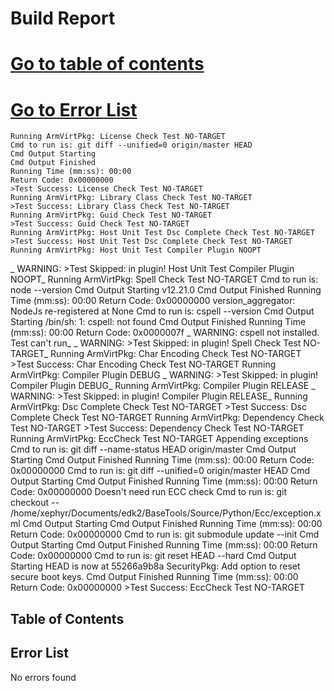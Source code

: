   # Build Report
[Go to table of contents](#table-of-contents)
=====
 [Go to Error List](#error-list)
=====
    Running ArmVirtPkg: License Check Test NO-TARGET
    Cmd to run is: git diff --unified=0 origin/master HEAD
    Cmd Output Starting
    Cmd Output Finished
    Running Time (mm:ss): 00:00
    Return Code: 0x00000000
    >Test Success: License Check Test NO-TARGET
    Running ArmVirtPkg: Library Class Check Test NO-TARGET
    >Test Success: Library Class Check Test NO-TARGET
    Running ArmVirtPkg: Guid Check Test NO-TARGET
    >Test Success: Guid Check Test NO-TARGET
    Running ArmVirtPkg: Host Unit Test Dsc Complete Check Test NO-TARGET
    >Test Success: Host Unit Test Dsc Complete Check Test NO-TARGET
    Running ArmVirtPkg: Host Unit Test Compiler Plugin NOOPT
  _ WARNING: >Test Skipped: in plugin! Host Unit Test Compiler Plugin NOOPT_
    Running ArmVirtPkg: Spell Check Test NO-TARGET
    Cmd to run is: node --version
    Cmd Output Starting
    v12.21.0
    Cmd Output Finished
    Running Time (mm:ss): 00:00
    Return Code: 0x00000000
    version_aggregator: NodeJs re-registered at None
    Cmd to run is: cspell --version
    Cmd Output Starting
    /bin/sh: 1: cspell: not found
    Cmd Output Finished
    Running Time (mm:ss): 00:00
    Return Code: 0x0000007f
  _ WARNING: cspell not installed.  Test can't run_
  _ WARNING: >Test Skipped: in plugin! Spell Check Test NO-TARGET_
    Running ArmVirtPkg: Char Encoding Check Test NO-TARGET
    >Test Success: Char Encoding Check Test NO-TARGET
    Running ArmVirtPkg: Compiler Plugin DEBUG
  _ WARNING: >Test Skipped: in plugin! Compiler Plugin DEBUG_
    Running ArmVirtPkg: Compiler Plugin RELEASE
  _ WARNING: >Test Skipped: in plugin! Compiler Plugin RELEASE_
    Running ArmVirtPkg: Dsc Complete Check Test NO-TARGET
    >Test Success: Dsc Complete Check Test NO-TARGET
    Running ArmVirtPkg: Dependency Check Test NO-TARGET
    >Test Success: Dependency Check Test NO-TARGET
    Running ArmVirtPkg: EccCheck Test NO-TARGET
    Appending exceptions
    Cmd to run is: git diff --name-status HEAD origin/master
    Cmd Output Starting
    Cmd Output Finished
    Running Time (mm:ss): 00:00
    Return Code: 0x00000000
    Cmd to run is: git diff --unified=0 origin/master HEAD
    Cmd Output Starting
    Cmd Output Finished
    Running Time (mm:ss): 00:00
    Return Code: 0x00000000
    Doesn't need run ECC check
    Cmd to run is: git checkout -- /home/xephyr/Documents/edk2/BaseTools/Source/Python/Ecc/exception.xml
    Cmd Output Starting
    Cmd Output Finished
    Running Time (mm:ss): 00:00
    Return Code: 0x00000000
    Cmd to run is: git submodule update --init
    Cmd Output Starting
    Cmd Output Finished
    Running Time (mm:ss): 00:00
    Return Code: 0x00000000
    Cmd to run is: git reset HEAD --hard
    Cmd Output Starting
    HEAD is now at 55266a9b8a SecurityPkg: Add option to reset secure boot keys.
    Cmd Output Finished
    Running Time (mm:ss): 00:00
    Return Code: 0x00000000
    >Test Success: EccCheck Test NO-TARGET
## Table of Contents
## Error List
   No errors found